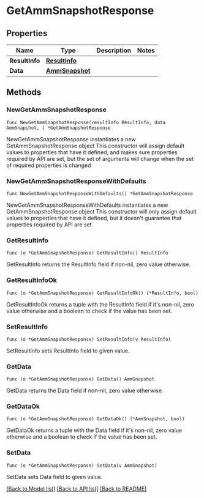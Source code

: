 # GetAmmSnapshotResponse

## Properties

Name | Type | Description | Notes
------------ | ------------- | ------------- | -------------
**ResultInfo** | [**ResultInfo**](ResultInfo.md) |  | 
**Data** | [**AmmSnapshot**](AmmSnapshot.md) |  | 

## Methods

### NewGetAmmSnapshotResponse

`func NewGetAmmSnapshotResponse(resultInfo ResultInfo, data AmmSnapshot, ) *GetAmmSnapshotResponse`

NewGetAmmSnapshotResponse instantiates a new GetAmmSnapshotResponse object
This constructor will assign default values to properties that have it defined,
and makes sure properties required by API are set, but the set of arguments
will change when the set of required properties is changed

### NewGetAmmSnapshotResponseWithDefaults

`func NewGetAmmSnapshotResponseWithDefaults() *GetAmmSnapshotResponse`

NewGetAmmSnapshotResponseWithDefaults instantiates a new GetAmmSnapshotResponse object
This constructor will only assign default values to properties that have it defined,
but it doesn't guarantee that properties required by API are set

### GetResultInfo

`func (o *GetAmmSnapshotResponse) GetResultInfo() ResultInfo`

GetResultInfo returns the ResultInfo field if non-nil, zero value otherwise.

### GetResultInfoOk

`func (o *GetAmmSnapshotResponse) GetResultInfoOk() (*ResultInfo, bool)`

GetResultInfoOk returns a tuple with the ResultInfo field if it's non-nil, zero value otherwise
and a boolean to check if the value has been set.

### SetResultInfo

`func (o *GetAmmSnapshotResponse) SetResultInfo(v ResultInfo)`

SetResultInfo sets ResultInfo field to given value.


### GetData

`func (o *GetAmmSnapshotResponse) GetData() AmmSnapshot`

GetData returns the Data field if non-nil, zero value otherwise.

### GetDataOk

`func (o *GetAmmSnapshotResponse) GetDataOk() (*AmmSnapshot, bool)`

GetDataOk returns a tuple with the Data field if it's non-nil, zero value otherwise
and a boolean to check if the value has been set.

### SetData

`func (o *GetAmmSnapshotResponse) SetData(v AmmSnapshot)`

SetData sets Data field to given value.



[[Back to Model list]](../README.md#documentation-for-models) [[Back to API list]](../README.md#documentation-for-api-endpoints) [[Back to README]](../README.md)


